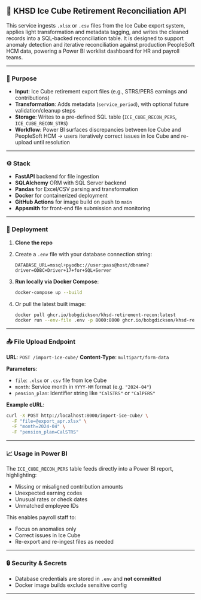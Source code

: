 ## 🧊 KHSD Ice Cube Retirement Reconciliation API

This service ingests `.xlsx` or `.csv` files from the Ice Cube export system, applies light transformation and metadata tagging, and writes the cleaned records into a SQL-backed reconciliation table. It is designed to support anomaly detection and iterative reconciliation against production PeopleSoft HCM data, powering a Power BI worklist dashboard for HR and payroll teams.

---

### 📌 Purpose

* **Input**: Ice Cube retirement export files (e.g., STRS/PERS earnings and contributions)
* **Transformation**: Adds metadata (`service_period`), with optional future validation/cleanup steps
* **Storage**: Writes to a pre-defined SQL table (`ICE_CUBE_RECON_PERS`, `ICE_CUBE_RECON_STRS`)
* **Workflow**: Power BI surfaces discrepancies between Ice Cube and PeopleSoft HCM → users iteratively correct issues in Ice Cube and re-upload until resolution

---

### ⚙️ Stack

* **FastAPI** backend for file ingestion
* **SQLAlchemy** ORM with SQL Server backend
* **Pandas** for Excel/CSV parsing and transformation
* **Docker** for containerized deployment
* **GitHub Actions** for image build on push to `main`
* **Appsmith** for front-end file submission and monitoring

---

### 🚀 Deployment

1. **Clone the repo**

2. Create a `.env` file with your database connection string:

   ```env
   DATABASE_URL=mssql+pyodbc://user:pass@host/dbname?driver=ODBC+Driver+17+for+SQL+Server
   ```

3. **Run locally via Docker Compose**:

   ```bash
   docker-compose up --build
   ```

4. Or pull the latest built image:

   ```bash
   docker pull ghcr.io/bobgdickson/khsd-retirement-recon:latest
   docker run --env-file .env -p 8000:8000 ghcr.io/bobgdickson/khsd-retirement-recon:latest
   ```

---

### 📤 File Upload Endpoint

**URL**: `POST /import-ice-cube/`
**Content-Type**: `multipart/form-data`

**Parameters**:

* `file`: `.xlsx` or `.csv` file from Ice Cube
* `month`: Service month in `YYYY-MM` format (e.g. `"2024-04"`)
* `pension_plan`: Identifier string like `"CalSTRS"` or `"CalPERS"`

**Example cURL**:

```bash
curl -X POST http://localhost:8000/import-ice-cube/ \
  -F "file=@export_apr.xlsx" \
  -F "month=2024-04" \
  -F "pension_plan=CalSTRS"
```

---

### 📈 Usage in Power BI

The `ICE_CUBE_RECON_PERS` table feeds directly into a Power BI report, highlighting:

* Missing or misaligned contribution amounts
* Unexpected earning codes
* Unusual rates or check dates
* Unmatched employee IDs

This enables payroll staff to:

* Focus on anomalies only
* Correct issues in Ice Cube
* Re-export and re-ingest files as needed

---

### 🔒 Security & Secrets

* Database credentials are stored in `.env` and **not committed**
* Docker image builds exclude sensitive config

---
